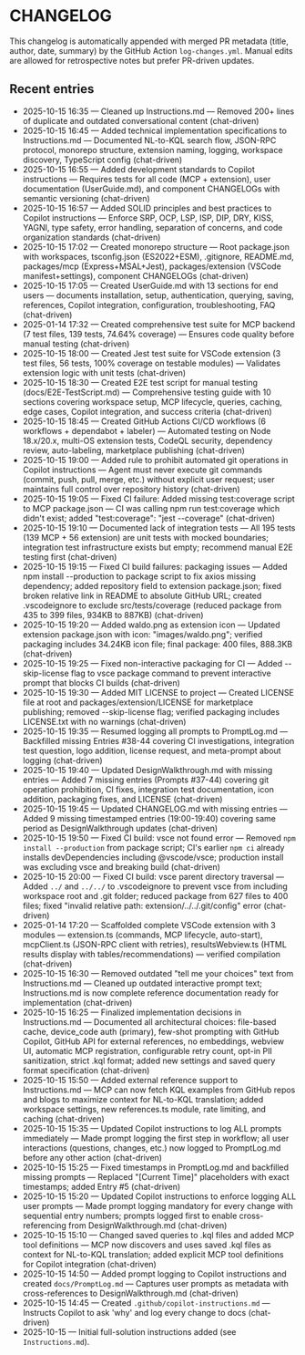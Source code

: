 CHANGELOG
=========

This changelog is automatically appended with merged PR metadata (title, author, date, summary) by the GitHub Action `log-changes.yml`. Manual edits are allowed for retrospective notes but prefer PR-driven updates.

Recent entries
--------------

- 2025-10-15 16:35 — Cleaned up Instructions.md — Removed 200+ lines of duplicate and outdated conversational content (chat-driven)
- 2025-10-15 16:45 — Added technical implementation specifications to Instructions.md — Documented NL-to-KQL search flow, JSON-RPC protocol, monorepo structure, extension naming, logging, workspace discovery, TypeScript config (chat-driven)
- 2025-10-15 16:55 — Added development standards to Copilot instructions — Requires tests for all code (MCP + extension), user documentation (UserGuide.md), and component CHANGELOGs with semantic versioning (chat-driven)
- 2025-10-15 16:57 — Added SOLID principles and best practices to Copilot instructions — Enforce SRP, OCP, LSP, ISP, DIP, DRY, KISS, YAGNI, type safety, error handling, separation of concerns, and code organization standards (chat-driven)
- 2025-10-15 17:02 — Created monorepo structure — Root package.json with workspaces, tsconfig.json (ES2022+ESM), .gitignore, README.md, packages/mcp (Express+MSAL+Jest), packages/extension (VSCode manifest+settings), component CHANGELOGs (chat-driven)
- 2025-10-15 17:05 — Created UserGuide.md with 13 sections for end users — documents installation, setup, authentication, querying, saving, references, Copilot integration, configuration, troubleshooting, FAQ (chat-driven)
- 2025-01-14 17:32 — Created comprehensive test suite for MCP backend (7 test files, 139 tests, 74.64% coverage) — Ensures code quality before manual testing (chat-driven)
- 2025-10-15 18:00 — Created Jest test suite for VSCode extension (3 test files, 56 tests, 100% coverage on testable modules) — Validates extension logic with unit tests (chat-driven)
- 2025-10-15 18:30 — Created E2E test script for manual testing (docs/E2E-TestScript.md) — Comprehensive testing guide with 10 sections covering workspace setup, MCP lifecycle, queries, caching, edge cases, Copilot integration, and success criteria (chat-driven)
- 2025-10-15 18:45 — Created GitHub Actions CI/CD workflows (6 workflows + dependabot + labeler) — Automated testing on Node 18.x/20.x, multi-OS extension tests, CodeQL security, dependency review, auto-labeling, marketplace publishing (chat-driven)
- 2025-10-15 19:00 — Added rule to prohibit automated git operations in Copilot instructions — Agent must never execute git commands (commit, push, pull, merge, etc.) without explicit user request; user maintains full control over repository history (chat-driven)
- 2025-10-15 19:05 — Fixed CI failure: Added missing test:coverage script to MCP package.json — CI was calling npm run test:coverage which didn't exist; added "test:coverage": "jest --coverage" (chat-driven)
- 2025-10-15 19:10 — Documented lack of integration tests — All 195 tests (139 MCP + 56 extension) are unit tests with mocked boundaries; integration test infrastructure exists but empty; recommend manual E2E testing first (chat-driven)
- 2025-10-15 19:15 — Fixed CI build failures: packaging issues — Added npm install --production to package script to fix axios missing dependency; added repository field to extension package.json; fixed broken relative link in README to absolute GitHub URL; created .vscodeignore to exclude src/tests/coverage (reduced package from 435 to 399 files, 934KB to 887KB) (chat-driven)
- 2025-10-15 19:20 — Added waldo.png as extension icon — Updated extension package.json with icon: "images/waldo.png"; verified packaging includes 34.24KB icon file; final package: 400 files, 888.3KB (chat-driven)
- 2025-10-15 19:25 — Fixed non-interactive packaging for CI — Added --skip-license flag to vsce package command to prevent interactive prompt that blocks CI builds (chat-driven)
- 2025-10-15 19:30 — Added MIT LICENSE to project — Created LICENSE file at root and packages/extension/LICENSE for marketplace publishing; removed --skip-license flag; verified packaging includes LICENSE.txt with no warnings (chat-driven)
- 2025-10-15 19:35 — Resumed logging all prompts to PromptLog.md — Backfilled missing Entries #38-44 covering CI investigations, integration test question, logo addition, license request, and meta-prompt about logging (chat-driven)
- 2025-10-15 19:40 — Updated DesignWalkthrough.md with missing entries — Added 7 missing entries (Prompts #37-44) covering git operation prohibition, CI fixes, integration test documentation, icon addition, packaging fixes, and LICENSE (chat-driven)
- 2025-10-15 19:45 — Updated CHANGELOG.md with missing entries — Added 9 missing timestamped entries (19:00-19:40) covering same period as DesignWalkthrough updates (chat-driven)
- 2025-10-15 19:50 — Fixed CI build: vsce not found error — Removed `npm install --production` from package script; CI's earlier `npm ci` already installs devDependencies including @vscode/vsce; production install was excluding vsce and breaking build (chat-driven)
- 2025-10-15 20:00 — Fixed CI build: vsce parent directory traversal — Added `../` and `../../` to .vscodeignore to prevent vsce from including workspace root and .git folder; reduced package from 627 files to 400 files; fixed "invalid relative path: extension/../../.git/config" error (chat-driven)
- 2025-01-14 17:20 — Scaffolded complete VSCode extension with 3 modules — extension.ts (commands, MCP lifecycle, auto-start), mcpClient.ts (JSON-RPC client with retries), resultsWebview.ts (HTML results display with tables/recommendations) — verified compilation (chat-driven)
- 2025-10-15 16:30 — Removed outdated "tell me your choices" text from Instructions.md — Cleaned up outdated interactive prompt text; Instructions.md is now complete reference documentation ready for implementation (chat-driven)
- 2025-10-15 16:25 — Finalized implementation decisions in Instructions.md — Documented all architectural choices: file-based cache, device_code auth (primary), few-shot prompting with GitHub Copilot, GitHub API for external references, no embeddings, webview UI, automatic MCP registration, configurable retry count, opt-in PII sanitization, strict .kql format; added new settings and saved query format specification (chat-driven)
- 2025-10-15 15:50 — Added external reference support to Instructions.md — MCP can now fetch KQL examples from GitHub repos and blogs to maximize context for NL-to-KQL translation; added workspace settings, new references.ts module, rate limiting, and caching (chat-driven)
- 2025-10-15 15:35 — Updated Copilot instructions to log ALL prompts immediately — Made prompt logging the first step in workflow; all user interactions (questions, changes, etc.) now logged to PromptLog.md before any other action (chat-driven)
- 2025-10-15 15:25 — Fixed timestamps in PromptLog.md and backfilled missing prompts — Replaced "[Current Time]" placeholders with exact timestamps; added Entry #5 (chat-driven)
- 2025-10-15 15:20 — Updated Copilot instructions to enforce logging ALL user prompts — Made prompt logging mandatory for every change with sequential entry numbers; prompts logged first to enable cross-referencing from DesignWalkthrough.md (chat-driven)
- 2025-10-15 15:10 — Changed saved queries to .kql files and added MCP tool definitions — MCP now discovers and uses saved .kql files as context for NL-to-KQL translation; added explicit MCP tool definitions for Copilot integration (chat-driven)
- 2025-10-15 14:50 — Added prompt logging to Copilot instructions and created `docs/PromptLog.md` — Captures user prompts as metadata with cross-references to DesignWalkthrough.md (chat-driven)
- 2025-10-15 14:45 — Created `.github/copilot-instructions.md` — Instructs Copilot to ask 'why' and log every change to docs (chat-driven)
- 2025-10-15 — Initial full-solution instructions added (see `Instructions.md`).
